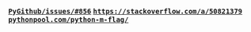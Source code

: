 ### [`PyGithub/issues/#856`](https://github.com/PyGithub/PyGithub/issues/856#issuecomment-421110639) [`https://stackoverflow.com/a/50821379`](https://stackoverflow.com/a/50821379) [`pythonpool.com/python-m-flag/`](https://www.pythonpool.com/python-m-flag/)
